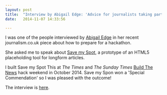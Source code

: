 ```yaml
---
layout: post
title:  "Interview by Abigail Edge: 'Advice for journalists taking part in Hackathons'"
date:   2014-11-07 14:33:56

---
```


I was one of the people interviewed by <a href="https://twitter.com/abigailedge">Abigail Edge</a> in her
recent journalism.co.uk piece about how to prepare for a hackathon. 

She asked me to speak about <a href="https://github.com/radiocontrolled/build-the-news">Save my Spot</a>, 
a prototype of an HTML5 placeholding tool for longform articles. 

I built Save my Spot This at _The Times_ and _The Sunday Times_ <a href="http://buildthenews.wordpress.com/">Build The News</a> 
hack weekend in October 2014. Save my Spon won a 'Special Commendation' so I was pleased with the outcome!

The interview is <a href="https://www.journalism.co.uk/news/advice-for-journalists-taking-part-in-hackathons/s2/a563060/">here</a>.
